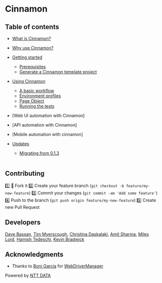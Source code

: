 # Cinnamon

## Table of contents
* [What is Cinnamon?](https://github.com/NTTDATA-UK/cinnamon/wiki/What-is-Cinnamon%3F)
* [Why use Cinnamon?](https://github.com/NTTDATA-UK/cinnamon/wiki/Why-use-Cinnamon%3F)
* [Getting started](https://github.com/NTTDATA-EMEA/cinnamon/wiki/Getting-Started)
   * [Prerequisites](https://github.com/NTTDATA-EMEA/cinnamon/wiki/Prerequisites)
   * [Generate a Cinnamon template project](https://github.com/NTTDATA-EMEA/cinnamon/wiki/Creating-a-new-project)

* [Using Cinnamon](https://github.com/NTTDATA-EMEA/cinnamon/wiki/Using-Cinnamon)
   * [A basic workflow](https://github.com/NTTDATA-EMEA/cinnamon/wiki/A-Basic-Workflow)
   * [Environment profiles](https://github.com/NTTDATA-EMEA/cinnamon/wiki/Environment-Profiles)
   * [Page Object](https://github.com/NTTDATA-EMEA/cinnamon/wiki/Page-Object)
   * [Running the tests](https://github.com/NTTDATA-EMEA/cinnamon/wiki/Running-the-tests)
* [Web UI automation with Cinnamon]
* [API automation with Cinnamon]
* [Mobile automation with cinnamon]

* [Updates](https://github.com/NTTDATA-EMEA/cinnamon/wiki/Updates)
   * [Migrating from 0.1.3](https://github.com/NTTDATA-EMEA/cinnamon/wiki/Migrating-from-0.1.3)  
&nbsp;  

## Contributing

:one: :fork_and_knife: Fork it
:two: Create your feature branch (`git checkout -b feature/my-new-feature`)
:three: Commit your changes (`git commit -am 'Add some feature'`)
:four: Push to the branch (`git push origin feature/my-new-feature`)
:five: Create new Pull Request

## Developers
 [Dave Bassan](https://github.com/davebassan), [Tim Myerscough](https://github.com/temyers), [Christina Daskalaki](https://github.com/chdask), [Amit Sharma](https://github.com/amitsha), [Miles Lord](https://github.com/mplord), [Hamish Tedeschi](https://github.com/MagenTysHamo), [Kevin Bradwick](https://github.com/kevbradwick)

## Acknowledgments

* Thanks to [Boni Garcia](http://bonigarcia.github.io/) for [WebDriverManager](https://github.com/bonigarcia/webdrivermanager)

Powered by [NTT DATA](https://uk.nttdata.com/)
